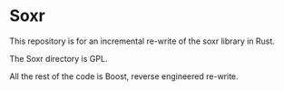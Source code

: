 # Soxr
This repository is for an incremental re-write of the soxr library in Rust.

The Soxr directory is GPL.

All the rest of the code is Boost, reverse engineered re-write.
